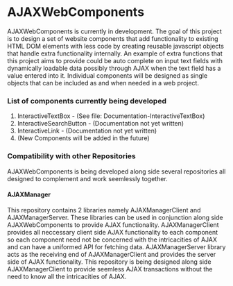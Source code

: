 # AJAXWebComponents
AJAXWebComponents is currently in development.  The goal of this project is to design a set of website components that add functionality to existing HTML DOM elements with less code by creating reusable javascript objects that handle extra functionality internally.  An example of extra functions that this project aims to provide could be auto complete on input text fields with dynamically loadable data possibly through AJAX when the text field has a value entered into it.  Individual components will be designed as single objects that can be included as and when needed in a web project.

### List of components currently being developed
1. InteractiveTextBox - (See file: Documentation-InteractiveTextBox)
2. InteractiveSearchButton - (Documentation not yet written)
3. InteractiveLink - (Documentation not yet written)
4. (New Components will be added in the future)

### Compatibility with other Repositories
AJAXWebComponents is being developed along side several repositories all designed to complement and work seemlessly together.  
#### AJAXManager
This repository contains 2 libraries namely AJAXManagerClient and AJAXManagerServer.  These libraries can be used in conjunction along side AJAXWebComponents to provide AJAX functionality.  AJAXManagerClient provides all neccessary client side AJAX functionality to each component so each component need not be concerned with the intricacities of AJAX and can have a uniformed API for fetching data.
AJAXManagerServer library acts as the receiving end of AJAXManagerClient and provides the server side of AJAX functionality.  This repository is being designed along side AJAXManagerClient to provide seemless AJAX transactions without the need to know all the intricacities of AJAX.
